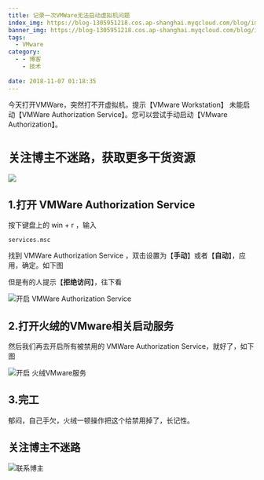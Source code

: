 ```yaml
---
title: 记录一次VMWare无法启动虚拟机问题
index_img: https://blog-1305951218.cos.ap-shanghai.myqcloud.com/blog/image/articleBg/1(13).jpg
banner_img: https://blog-1305951218.cos.ap-shanghai.myqcloud.com/blog/image/articleBg/1(13).jpg
tags:
  - VMware
category:
  - - 博客
    - 技术
 
date: 2018-11-07 01:18:35
---
```


今天打开VMWare，突然打不开虚拟机，提示【VMware Workstation】 未能启动【VMWare Authorization Service】。您可以尝试手动启动【VMware Authorization】。

<!-- more -->

# `关注博主不迷路，获取更多干货资源`

![](https://github-edu-student-id-card-basic-1305951218.cos.ap-shanghai.myqcloud.com/shouhou.jpg)

## 1.打开 VMWare Authorization Service

按下键盘上的 win + r ，输入
```
services.msc
```
找到 VMWare Authorization Service ，双击设置为【**手动**】或者【**自动**】，应用，确定。如下图

但是有的人提示【**拒绝访问**】，往下看

![开启 VMWare Authorization Service](https://blog-1305951218.cos.ap-shanghai.myqcloud.com/blog/image/articleContent/VNwareOsCannotStart/VMwareOsCannotStart1.png)

## 2.打开火绒的VMware相关启动服务

然后我们再去开启所有被禁用的 VMWare Authorization Service，就好了，如下图

![开启 火绒VMware服务](https://blog-1305951218.cos.ap-shanghai.myqcloud.com/blog/image/articleContent/VNwareOsCannotStart/VMwareOsCannotStart2.png)

## 3.完工

郁闷，自己手欠，火绒一顿操作把这个给禁用掉了，长记性。

## 关注博主不迷路
![联系博主](https://github-edu-student-id-card-basic-1305951218.cos.ap-shanghai.myqcloud.com/shouhou.jpg)